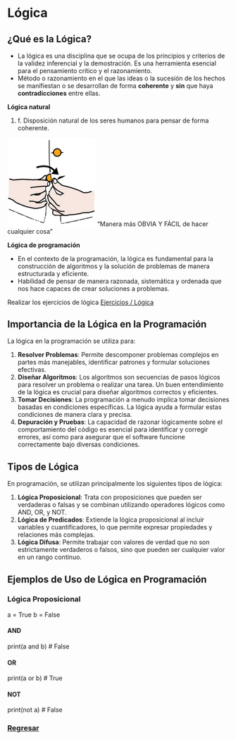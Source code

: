 # Lógica
## ¿Qué es la Lógica?

- La lógica es una disciplina que se ocupa de los principios y criterios de la validez inferencial y la demostración. Es una herramienta esencial para el pensamiento crítico y el razonamiento.
- Método o razonamiento en el que las ideas o la sucesión de los hechos se manifiestan o se desarrollan de forma **coherente** y **sin** que haya **contradicciones** entre ellas.

**Lógica natural**
1. f. Disposición natural de los seres humanos para pensar de forma coherente.


 <img src="../Img/Imagen2.jpg" alt="Camisa" width="200"/> “Manera más OBVIA Y FÁCIL de hacer cualquier cosa”


**Lógica de programación**
- En el contexto de la programación, la lógica es fundamental para la construcción de algoritmos y la solución de problemas de manera estructurada y eficiente.
- Habilidad de pensar de manera razonada, sistemática y ordenada que nos hace capaces de crear soluciones a problemas. 

Realizar los ejercicios de lógica [Ejercicios / Lógica](../Ejercicios/README.md)


## Importancia de la Lógica en la Programación

La lógica en la programación se utiliza para:

1. **Resolver Problemas**: Permite descomponer problemas complejos en partes más manejables, identificar patrones y formular soluciones efectivas.
2. **Diseñar Algoritmos**: Los algoritmos son secuencias de pasos lógicos para resolver un problema o realizar una tarea. Un buen entendimiento de la lógica es crucial para diseñar algoritmos correctos y eficientes.
3. **Tomar Decisiones**: La programación a menudo implica tomar decisiones basadas en condiciones específicas. La lógica ayuda a formular estas condiciones de manera clara y precisa.
4. **Depuración y Pruebas**: La capacidad de razonar lógicamente sobre el comportamiento del código es esencial para identificar y corregir errores, así como para asegurar que el software funcione correctamente bajo diversas condiciones.

## Tipos de Lógica

En programación, se utilizan principalmente los siguientes tipos de lógica:

1. **Lógica Proposicional**: Trata con proposiciones que pueden ser verdaderas o falsas y se combinan utilizando operadores lógicos como AND, OR, y NOT.
2. **Lógica de Predicados**: Extiende la lógica proposicional al incluir variables y cuantificadores, lo que permite expresar propiedades y relaciones más complejas.
3. **Lógica Difusa**: Permite trabajar con valores de verdad que no son estrictamente verdaderos o falsos, sino que pueden ser cualquier valor en un rango continuo.

## Ejemplos de Uso de Lógica en Programación

### Lógica Proposicional

a = True
b = False

#### AND
print(a and b)  # False

#### OR
print(a or b)  # True

#### NOT
print(not a)  # False


### [Regresar](README.md)
